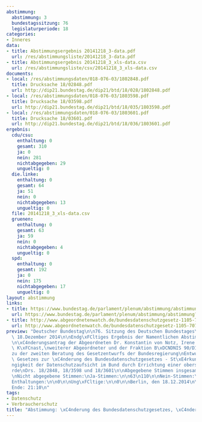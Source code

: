 ```yaml
---
abstimmung:
  abstimmung: 3
  bundestagssitzung: 76
  legislaturperiode: 18
categories:
- Inneres
data:
- title: Abstimmungsergebnis 20141218_3-data.pdf
  url: /res/abstimmungsliste/20141218_3-data.pdf
- title: Abstimmungsergebnis 20141218_3_xls-data.csv
  url: /res/abstimmungsliste/csv/20141218_3_xls-data.csv
documents:
- local: /res/abstimmungsdaten/018-076-03/1802848.pdf
  title: Drucksache 18/02848.pdf
  url: http://dip21.bundestag.de/dip21/btd/18/028/1802848.pdf
- local: /res/abstimmungsdaten/018-076-03/1803598.pdf
  title: Drucksache 18/03598.pdf
  url: http://dip21.bundestag.de/dip21/btd/18/035/1803598.pdf
- local: /res/abstimmungsdaten/018-076-03/1803601.pdf
  title: Drucksache 18/03601.pdf
  url: http://dip21.bundestag.de/dip21/btd/18/036/1803601.pdf
ergebnis:
  cdu/csu:
    enthaltung: 0
    gesamt: 310
    ja: 0
    nein: 281
    nichtabgegeben: 29
    ungueltig: 0
  die.linke:
    enthaltung: 0
    gesamt: 64
    ja: 51
    nein: 0
    nichtabgegeben: 13
    ungueltig: 0
  file: 20141218_3_xls-data.csv
  gruenen:
    enthaltung: 0
    gesamt: 63
    ja: 59
    nein: 0
    nichtabgegeben: 4
    ungueltig: 0
  spd:
    enthaltung: 0
    gesamt: 192
    ja: 0
    nein: 175
    nichtabgegeben: 17
    ungueltig: 0
layout: abstimmung
links:
- title: https://www.bundestag.de/parlament/plenum/abstimmung/abstimmung?id=322
  url: https://www.bundestag.de/parlament/plenum/abstimmung/abstimmung?id=322
- title: http://www.abgeordnetenwatch.de/bundesdatenschutzgesetz-1105-707.html
  url: http://www.abgeordnetenwatch.de/bundesdatenschutzgesetz-1105-707.html
preview: "Deutscher Bundestag\n\n76. Sitzung des Deutschen Bundestages\nam Donnerstag,\
  \ 18.Dezember 2014\n\nEndg\xFCltiges Ergebnis der Namentlichen Abstimmung Nr. 3\n\
  \n\xC4nderungsantrag der Abgeordneten Dr. Konstantin von Notz, Irene Mihalic, Renate\
  \ K\xFCnast,\nweiterer Abgeordneter und der Fraktion B\xDCNDNIS 90/DIE GR\xDCNEN\n\
  zu der zweiten Beratung des Gesetzentwurfs der Bundesregierung\nEntwurf eines Zweiten\
  \ Gesetzes zur \xC4nderung des Bundesdatenschutzgesetzes - St\xE4rkung\nder Unabh\xE4\
  ngigkeit der Datenschutzaufsicht im Bund durch Errichtung einer obersten\nBundesbeh\xF6\
  rde\nDrs. 18/2848, 18/3598 und 18/3601\n\nAbgegebene Stimmen insgesamt:\n\n566\n\
  \nNicht abgegebene Stimmen:\nJa-Stimmen:\n\n63\n110\n\nNein-Stimmen:\n\n456\n\n\
  Enthaltungen:\n\n0\n\nUng\xFCltige:\n\n0\n\nBerlin, den 18.12.2014\n\nBeginn: 21:07\n\
  Ende: 21:10\n"
tags:
- Datenschutz
- Verbraucherschutz
title: "Abstimmung: \xC4nderung des Bundesdatenschutzgesetzes, \xC4nderungsantrag"
---
```

